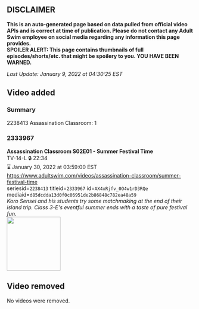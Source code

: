 ## DISCLAIMER
**This is an auto-generated page based on data pulled from official video APIs and is correct at time of publication. Please do not contact any Adult Swim employee on social media regarding any information this page provides.**  
**SPOILER ALERT: This page contains thumbnails of full episodes/shorts/etc. that might be spoilery to you. YOU HAVE BEEN WARNED.**  

_Last Update: January 9, 2022 at 04:30:25 EST_
## Video added
### Summary
2238413 Assassination Classroom: 1  
### 2333967
**Assassination Classroom S02E01 - Summer Festival Time**  
TV-14-L 🔒 22:34  
⌛ January 30, 2022 at 03:59:00 EST  
https://www.adultswim.com/videos/assassination-classroom/summer-festival-time  
seriesid=`2238413` titleid=`2333967` id=`AX4xRjfv_0O4w1rD3RQe` mediaid=`d85dcdda13d0f0c06951de2b86848c782ea48a59`  
_Koro Sensei and his students try some matchmaking at the end of their island trip. Class 3-E's eventful summer ends with a taste of pure festival fun._  
<a href="https://media.cdn.adultswim.com/uploads/20220106/thumbnails/2_22161622573-AssassinationClassroom_023_201_SummerFestivalTime.png"><img src="https://media.cdn.adultswim.com/uploads/20220106/thumbnails/2_22161622573-AssassinationClassroom_023_201_SummerFestivalTime.png" height="144px" /></a>
## Video removed
No videos were removed.  
